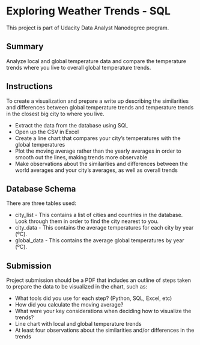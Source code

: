 # Exploring Weather Trends - SQL

This project is part of Udacity Data Analyst Nanodegree program.

## Summary

Analyze local and global temperature data and compare the temperature trends where you live to overall global temperature trends.

## Instructions

To create a visualization and prepare a write up describing the similarities and differences between global temperature trends and temperature trends in the closest big city to where you live.

* Extract the data from the database using SQL
* Open up the CSV in Excel
* Create a line chart that compares your city’s temperatures with the global temperatures
* Plot the moving average rather than the yearly averages in order to smooth out the lines, making trends more observable
* Make observations about the similarities and differences between the world averages and your city’s averages, as well as overall trends

## Database Schema

There are three tables used:

* city_list - This contains a list of cities and countries in the database. Look through them in order to find the city nearest to you.
* city_data - This contains the average temperatures for each city by year (ºC).
* global_data - This contains the average global temperatures by year (ºC).

## Submission

Project submission should be a PDF that includes an outline of steps taken to prepare the data to be visualized in the chart, such as:
* What tools did you use for each step? (Python, SQL, Excel, etc)
* How did you calculate the moving average?
* What were your key considerations when deciding how to visualize the trends?
* Line chart with local and global temperature trends
* At least four observations about the similarities and/or differences in the trends
